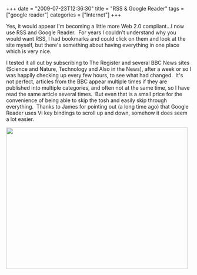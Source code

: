 +++
date = "2009-07-23T12:36:30"
title = "RSS & Google Reader"
tags = ["google reader"]
categories = ["Internet"]
+++

Yes, it would appear I'm becoming a little more Web 2.0 compliant...I now use RSS and Google Reader.  For years I couldn't understand why you would want RSS, I had bookmarks and could click on them and look at the site myself, but there's something about having everything in one place which is very nice.

I tested it all out by subscribing to The Register and several BBC News sites (Science and Nature, Technology and Also in the News), after a week or so I was happily checking up every few hours, to see what had changed.  It's not perfect, articles from the BBC appear multiple times if they are published into multiple categories, and often not at the same time, so I have read the same article several times.  But even that is a small price for the convenience of being able to skip the tosh and easily skip through everything.  Thanks to James for pointing out (a long time ago) that Google Reader uses Vi key bindings to scroll up and down, somehow it does seem a lot easier.

[<img src="http://i9.photobucket.com/albums/a55/forquare/blog/Picture1-6-1.png" width="493" height="384" class="aligncenter" />][1]

  [1]: http://i9.photobucket.com/albums/a55/forquare/blog/Picture1-6.png
